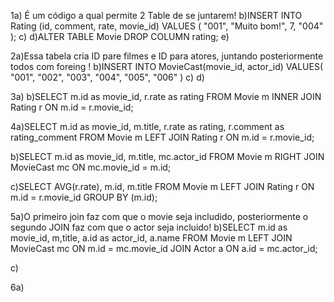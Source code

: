 1a) É um código a qual permite 2 Table de se juntarem!
b)INSERT INTO Rating (id, comment, rate, movie_id) 
VALUES (
		"001",
    "Muito bom!",
    7,
		"004"
);
c)
d)ALTER TABLE Movie DROP COLUMN rating;
e)

2a)Essa tabela cria ID pare filmes e ID para atores, juntando posteriormente todos com foreing !
b)INSERT INTO MovieCast(movie_id, actor_id)
VALUES(
    "001",
    "002",
    "003",
    "004",
    "005",
    "006"
)
c)
d)

3a)
b)SELECT m.id as movie_id, r.rate as rating FROM Movie m
INNER JOIN Rating r ON m.id = r.movie_id;

4a)SELECT m.id as movie_id, m.title, r.rate as rating, r.comment as rating_comment FROM Movie m
LEFT JOIN Rating r ON m.id = r.movie_id;

b)SELECT m.id as movie_id, m.title, mc.actor_id FROM Movie m
RIGHT JOIN MovieCast mc ON mc.movie_id = m.id;

c)SELECT AVG(r.rate), m.id, m.title FROM Movie m
LEFT JOIN Rating r ON m.id = r.movie_id
GROUP BY (m.id);

5a)O primeiro join faz com que o movie seja includido, posteriormente o segundo JOIN faz com que o actor seja incluido!
b)SELECT m.id as movie_id, m,title, a.id as actor_id, a.name FROM Movie m
LEFT JOIN MovieCast mc ON m.id = mc.movie_id
JOIN Actor a ON a.id = mc.actor_id;

c)

6a)